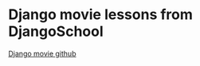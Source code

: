 # Django movie lessons from DjangoSchool

[Django movie github](https://github.com/DJWOMS/django_movie)